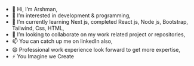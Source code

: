 - 👋 Hi, I’m Arshman,
- 👀 I’m interested in development & programming,
- 🌱 I’m currently learning Next js, completed React js, Node js, Bootstrap, Tailwind, Css, HTML,
- 💞️ I’m looking to collaborate on my work related project or repositories,
- 📫 You can catch up me on linkedIn also,
- 😄 Professional work experience look forward to get more expertise,
- ⚡ You Imagine we Create


